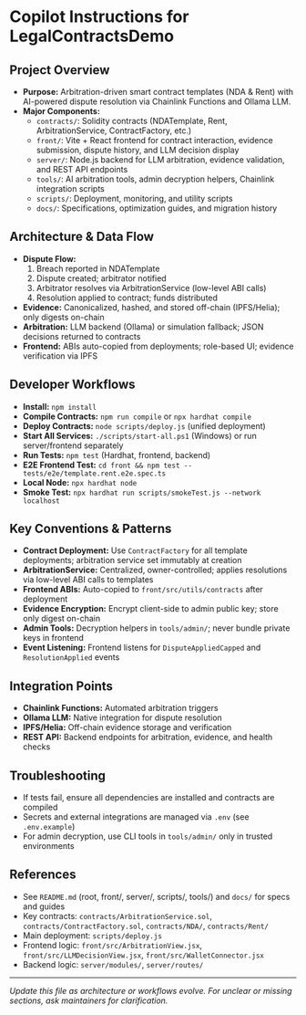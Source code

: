# Copilot Instructions for LegalContractsDemo

## Project Overview
- **Purpose:** Arbitration-driven smart contract templates (NDA & Rent) with AI-powered dispute resolution via Chainlink Functions and Ollama LLM.
- **Major Components:**
  - `contracts/`: Solidity contracts (NDATemplate, Rent, ArbitrationService, ContractFactory, etc.)
  - `front/`: Vite + React frontend for contract interaction, evidence submission, dispute history, and LLM decision display
  - `server/`: Node.js backend for LLM arbitration, evidence validation, and REST API endpoints
  - `tools/`: AI arbitration tools, admin decryption helpers, Chainlink integration scripts
  - `scripts/`: Deployment, monitoring, and utility scripts
  - `docs/`: Specifications, optimization guides, and migration history

## Architecture & Data Flow
- **Dispute Flow:**
  1. Breach reported in NDATemplate
  2. Dispute created; arbitrator notified
  3. Arbitrator resolves via ArbitrationService (low-level ABI calls)
  4. Resolution applied to contract; funds distributed
- **Evidence:** Canonicalized, hashed, and stored off-chain (IPFS/Helia); only digests on-chain
- **Arbitration:** LLM backend (Ollama) or simulation fallback; JSON decisions returned to contracts
- **Frontend:** ABIs auto-copied from deployments; role-based UI; evidence verification via IPFS

## Developer Workflows
- **Install:** `npm install`
- **Compile Contracts:** `npm run compile` or `npx hardhat compile`
- **Deploy Contracts:** `node scripts/deploy.js` (unified deployment)
- **Start All Services:** `./scripts/start-all.ps1` (Windows) or run server/frontend separately
- **Run Tests:** `npm test` (Hardhat, frontend, backend)
- **E2E Frontend Test:** `cd front && npm test -- tests/e2e/template.rent.e2e.spec.ts`
- **Local Node:** `npx hardhat node`
- **Smoke Test:** `npx hardhat run scripts/smokeTest.js --network localhost`

## Key Conventions & Patterns
- **Contract Deployment:** Use `ContractFactory` for all template deployments; arbitration service set immutably at creation
- **ArbitrationService:** Centralized, owner-controlled; applies resolutions via low-level ABI calls to templates
- **Frontend ABIs:** Auto-copied to `front/src/utils/contracts` after deployment
- **Evidence Encryption:** Encrypt client-side to admin public key; store only digest on-chain
- **Admin Tools:** Decryption helpers in `tools/admin/`; never bundle private keys in frontend
- **Event Listening:** Frontend listens for `DisputeAppliedCapped` and `ResolutionApplied` events

## Integration Points
- **Chainlink Functions:** Automated arbitration triggers
- **Ollama LLM:** Native integration for dispute resolution
- **IPFS/Helia:** Off-chain evidence storage and verification
- **REST API:** Backend endpoints for arbitration, evidence, and health checks

## Troubleshooting
- If tests fail, ensure all dependencies are installed and contracts are compiled
- Secrets and external integrations are managed via `.env` (see `.env.example`)
- For admin decryption, use CLI tools in `tools/admin/` only in trusted environments

## References
- See `README.md` (root, front/, server/, scripts/, tools/) and `docs/` for specs and guides
- Key contracts: `contracts/ArbitrationService.sol`, `contracts/ContractFactory.sol`, `contracts/NDA/`, `contracts/Rent/`
- Main deployment: `scripts/deploy.js`
- Frontend logic: `front/src/ArbitrationView.jsx`, `front/src/LLMDecisionView.jsx`, `front/src/WalletConnector.jsx`
- Backend logic: `server/modules/`, `server/routes/`

---
*Update this file as architecture or workflows evolve. For unclear or missing sections, ask maintainers for clarification.*
